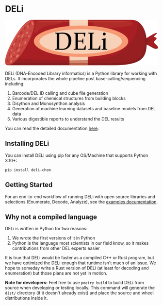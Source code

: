 # DELi
![DELi](./assets/DELi_logo.png)

DELi (DNA-Encoded Library informatics) is a Python library for working with DELs.
It incorporates the whole pipeline post base-calling/sequencing including:
1. Barcode/DEL ID calling and cube file generation
2. Enumeration of chemical structures from building blocks
3. Disython and Monosynthon analysis
4. Generation of machine learning datasets and baseline models from DEL data
5. Various digestible reports to understand the DEL results

You can read the detailed documentation [here](https://dna-encoded-library-informatics-deli.readthedocs.io/en/latest/).

## Installing DELi
You can install DELi using pip for any OS/Machine that supports Python 3.10+:

```shell
pip install deli-chem
```

## Getting Started
For an end-to-end workflow of running DELi with open source libraries and selections (Enumerate, Decode, Analyze), see the [examples documentation](examples/README.md).

## Why not a compiled language
DELi is written in Python for two reasons:
1. We wrote the first versions of it in Python
2. Python is the language most scientists in our field know, so it makes contributions from other DEL experts easier

It is true that DELi would be faster as a compiled C++ or Rust program, but we have optimized the DELi enough that runtime isn't much of an issue.
We hope to someday write a Rust version of DELi (at least for decoding and enumeration) but those plans are not yet in motion.

**Note for developers:** Feel free to use `poetry build` to build DELi from source when developing or testing locally. This command will generate the `dist/` directory (if it doesn't already exist) and place the source and wheel distributions inside it.
